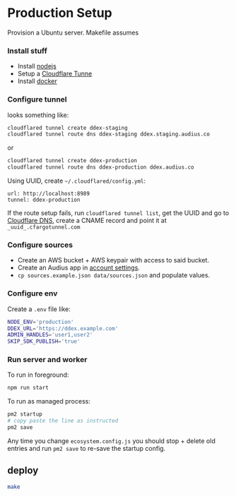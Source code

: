 # Production Setup

Provision a Ubuntu server. Makefile assumes

### Install stuff

- Install [nodejs](https://deb.nodesource.com/)
- Setup a [Cloudflare Tunne](https://developers.cloudflare.com/cloudflare-one/connections/connect-networks/get-started/create-local-tunnel/)
- Install [docker](https://docs.docker.com/engine/install/ubuntu/)

### Configure tunnel

looks something like:

```bash
cloudflared tunnel create ddex-staging
cloudflared tunnel route dns ddex-staging ddex.staging.audius.co
```

or

```bash
cloudflared tunnel create ddex-production
cloudflared tunnel route dns ddex-production ddex.audius.co
```

Using UUID, create `~/.cloudflared/config.yml`:

```
url: http://localhost:8989
tunnel: ddex-production
```

If the route setup fails, run `cloudflared tunnel list`, get the UUID and go to [Cloudflare DNS](https://dash.cloudflare.com/3811365464a8e56b2b27a5590e328e49/audius.co/dns/records?recordsSearchSearch=ddex), create a CNAME record and point it at `_uuid_.cfargotunnel.com`

### Configure sources

- Create an AWS bucket + AWS keypair with access to said bucket.
- Create an Audius app in [account settings](https://audius.co/settings).
- `cp sources.example.json data/sources.json` and populate values.

### Configure env

Create a `.env` file like:

```bash
NODE_ENV='production'
DDEX_URL='https://ddex.example.com'
ADMIN_HANDLES='user1,user2'
SKIP_SDK_PUBLISH='true'
```

### Run server and worker

To run in foreground:

```bash
npm run start
```

To run as managed process:

```bash
pm2 startup
# copy paste the line as instructed
pm2 save
```

Any time you change `ecosystem.config.js` you should stop + delete old entries and run `pm2 save` to re-save the startup config.

## deploy

```bash
make
```
